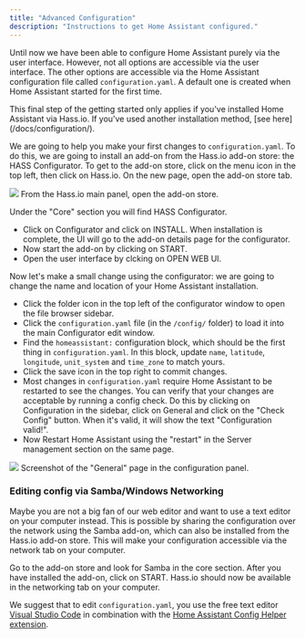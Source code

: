 ```yaml
---
title: "Advanced Configuration"
description: "Instructions to get Home Assistant configured."
---
```


Until now we have been able to configure Home Assistant purely via the user interface. However, not all options are accessible via the user interface. The other options are accessible via the Home Assistant configuration file called `configuration.yaml`. A default one is created when Home Assistant started for the first time.

<p class='note'>
This final step of the getting started only applies if you've installed Home Assistant via Hass.io. If you've used another installation method, [see here](/docs/configuration/).
</p>

We are going to help you make your first changes to `configuration.yaml`. To do this, we are going to install an add-on from the Hass.io add-on store: the HASS Configurator. To get to the add-on store, click on the menu icon in the top left, then click on Hass.io. On the new page, open the add-on store tab.

<p class='img'>
<img src='/images/hassio/screenshots/main_panel_addon_store.png' />
From the Hass.io main panel, open the add-on store.
</p>

Under the "Core" section you will find HASS Configurator.

 - Click on Configurator and click on INSTALL. When installation is complete, the UI will go to the add-on details page for the configurator.
 - Now start the add-on by clicking on START.
 - Open the user interface by clcking on OPEN WEB UI.

Now let's make a small change using the configurator: we are going to change the name and location of your Home Assistant installation.

 - Click the folder icon in the top left of the configurator window to open the file browser sidebar.
 - Click the `configuration.yaml` file (in the `/config/` folder) to load it into the main Configurator edit window.
 - Find the `homeassistant:` configuration block, which should be the first thing in `configuration.yaml`. In this block, update `name`, `latitude`, `longitude`, `unit_system` and `time_zone` to match yours.
 - Click the save icon in the top right to commit changes.
 - Most changes in `configuration.yaml` require Home Assistant to be restarted to see the changes. You can verify that your changes are acceptable by running a config check. Do this by clicking on Configuration in the sidebar, click on General and click on the "Check Config" button. When it's valid, it will show the text "Configuration valid!".
 - Now Restart Home Assistant using the "restart" in the Server management section on the same page.

<p class='img'>
<img src='/images/screenshots/configuration-validation.png' />
Screenshot of the "General" page in the configuration panel.
</p>

### Editing config via Samba/Windows Networking

Maybe you are not a big fan of our web editor and want to use a text editor on your computer instead. This is possible by sharing the configuration over the network using the Samba add-on, which can also be installed from the Hass.io add-on store. This will make your configuration accessible via the network tab on your computer.

Go to the add-on store and look for Samba in the core section. After you have installed the add-on, click on START. Hass.io should now be available in the networking tab on your computer.

We suggest that to edit `configuration.yaml`, you use the free text editor [Visual Studio Code](https://code.visualstudio.com/) in combination with the [Home Assistant Config Helper extension](https://marketplace.visualstudio.com/items?itemName=keesschollaart.vscode-home-assistant).
